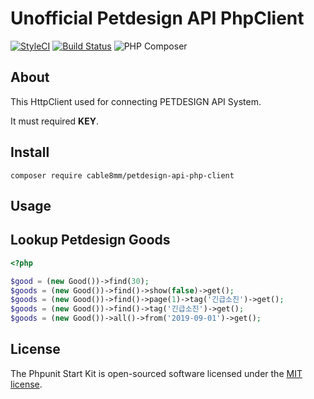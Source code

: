 # Unofficial Petdesign API PhpClient

[![StyleCI](https://github.styleci.io/repos/138573135/shield?branch=master)](https://github.styleci.io/repos/138573135)
[![Build Status](https://travis-ci.org/cable8mm/petdesign-api-php-client.svg?branch=master)](https://travis-ci.org/cable8mm/petdesign-api-php-client)
![PHP Composer](https://github.com/cable8mm/petdesign-api-php-client/workflows/PHP%20Composer/badge.svg)

## About

This HttpClient used for connecting PETDESIGN API System.

It must required **KEY**.

## Install

```
composer require cable8mm/petdesign-api-php-client
```

## Usage

## Lookup Petdesign Goods

```php
<?php

$good = (new Good())->find(30);
$goods = (new Good())->find()->show(false)->get();
$goods = (new Good())->find()->page(1)->tag('긴급소진')->get();
$goods = (new Good())->find()->tag('긴급소진')->get();
$goods = (new Good())->all()->from('2019-09-01')->get();
```

## License

The Phpunit Start Kit is open-sourced software licensed under the [MIT license](https://opensource.org/licenses/MIT).

